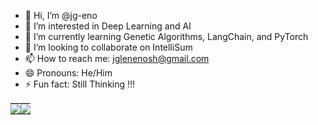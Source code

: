 - 👋 Hi, I’m @jg-eno  
- 👀 I’m interested in Deep Learning and AI  
- 🌱 I’m currently learning Genetic Algorithms, LangChain, and PyTorch  
- 💞️ I’m looking to collaborate on IntelliSum  
- 📫 How to reach me: jglenenosh@gmail.com  
- 😄 Pronouns: He/Him  
- ⚡ Fun fact: Still Thinking !!!

<!---
jg-eno/jg-eno is a ✨ special ✨ repository because its `README.md` (this file) appears on your GitHub profile.
You can click the Preview link to take a look at your changes.
--->

<table style="border: none;">
  <tr style="border: none;">
    <td style="border: none; padding: 0;">
      <a href="https://github.com/anuraghazra/github-readme-stats">
        <img src="https://github-readme-stats.vercel.app/api?username=jg-eno&show_icons=true&theme=onedark" />
      </a>
    </td>
    <td style="border: none; padding: 0;">
      <a href="https://github.com/anuraghazra/github-readme-stats">
        <img src="https://github-readme-stats.vercel.app/api/top-langs/?username=jg-eno&layout=compact&theme=onedark" />
      </a>
    </td>
  </tr>
</table>
